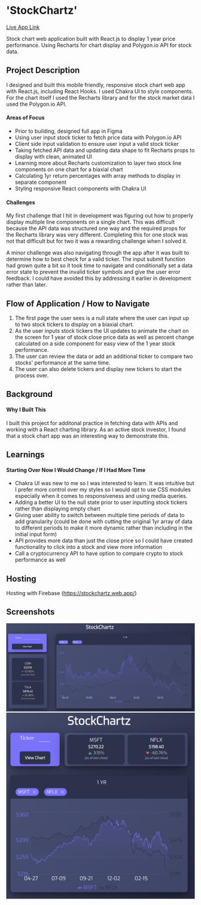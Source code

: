 # 'StockChartz'

[Live App Link](https://stockchartz.web.app/)

Stock chart web application built with React.js to display 1 year price performance. Using Recharts for chart display and Polygon.io API for stock data.

## Project Description

I designed and built this mobile friendly, responsive stock chart web app with React.js, including React Hooks. I used Chakra UI to style components. For the chart itself I used the Recharts library and for the stock market data I used the Polygon.io API.

#### Areas of Focus 
- Prior to building, designed full app in Figma
- Using user input stock ticker to fetch price data with Polygon.io API
- Client side input validation to ensure user input a valid stock ticker
- Taking fetched API data and updating data shape to fit Recharts props to display with clean, animated UI
- Learning more about Recharts customization to layer two stock line components on one chart for a biaxial chart
- Calculating 1yr return percentages with array methods to display in separate component
- Styling responsive React components with Chakra UI

#### Challenges
My first challenge that I hit in development was figuring out how to properly display multiple line components on a single chart. This was difficult because the API data was structured one way and the required props for the Recharts library was very different. Completing this for one stock was not that difficult but for two it was a rewarding challenge when I solved it.

A minor challenge was also navigating through the app after it was built to determine how to best check for a valid ticker. The input submit function had grown quite a bit so it took time to navigate and conditionally set a data error state to prevent the invalid ticker symbols and give the user error feedback. I could have avoided this by addressing it earlier in development rather than later.

## Flow of Application / How to Navigate

1. The first page the user sees is a null state where the user can input up to two stock tickers to display on a biaxial chart.
2. As the user inputs stock tickers the UI updates to animate the chart on the screen for 1 year of stock close price data as well as percent change calculated on a side component for easy view of the 1 year stock performance.
3. The user can review the data or add an additional ticker to compare two stocks' performance at the same time.
4. The user can also delete tickers and display new tickers to start the process over.

## Background

#### Why I Built This
I built this project for additonal practice in fetching data with APIs and working with a React charting library. As an active stock investor, I found that a stock chart app was an interesting way to demonstrate this.

## Learnings

#### Starting Over Now I Would Change / If I Had More Time
- Chakra UI was new to me so I was interested to learn. It was intuitive but I prefer more control over my styles so I would opt to use CSS modules especially when it comes to responsiveness and using media queries.
- Adding a better UI to the null state prior to user inputting stock tickers rather than displaying empty chart
- Giving user ability to switch between multiple time periods of data to add granularity (could be done with cutting the original 1yr array of data to different periods to make it more dynamic rather than including in the initial input form)
- API provides more data than just the close price so I could have created functionality to click into a stock and view more information
- Call a cryptocurrency API to have option to compare crypto to stock performance as well

## Hosting

Hosting with Firebase (https://stockchartz.web.app/)

## Screenshots
![StockChartz Image 1](/screenshots/StockChartz.png)
![StockChartz Image 2](/screenshots/StockChartzResponsive.png)